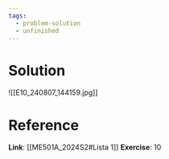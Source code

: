 ```yaml
---
tags:
  - problem-solution
  - unfinished
---
```

# Solution
![[E10_240807_144159.jpg]]

# Reference
**Link**: [[ME501A_2024S2#Lista 1]]
**Exercise**: 10